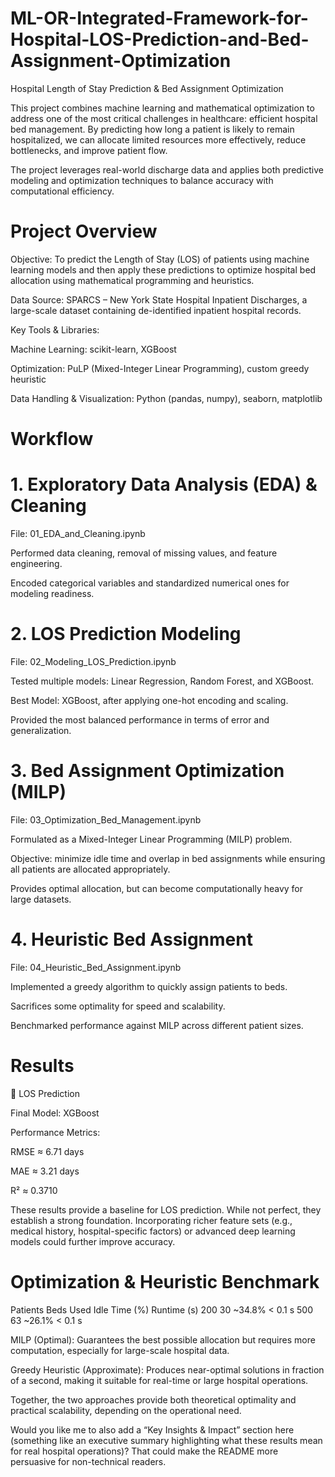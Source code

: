 # ML-OR-Integrated-Framework-for-Hospital-LOS-Prediction-and-Bed-Assignment-Optimization
Hospital Length of Stay Prediction & Bed Assignment Optimization

This project combines machine learning and mathematical optimization to address one of the most critical challenges in healthcare: efficient hospital bed management. By predicting how long a patient is likely to remain hospitalized, we can allocate limited resources more effectively, reduce bottlenecks, and improve patient flow.

The project leverages real-world discharge data and applies both predictive modeling and optimization techniques to balance accuracy with computational efficiency.

#  Project Overview

Objective:
To predict the Length of Stay (LOS) of patients using machine learning models and then apply these predictions to optimize hospital bed allocation using mathematical programming and heuristics.

Data Source:
SPARCS – New York State Hospital Inpatient Discharges, a large-scale dataset containing de-identified inpatient hospital records.

Key Tools & Libraries:

Machine Learning: scikit-learn, XGBoost

Optimization: PuLP (Mixed-Integer Linear Programming), custom greedy heuristic

Data Handling & Visualization: Python (pandas, numpy), seaborn, matplotlib

#  Workflow
# 1. Exploratory Data Analysis (EDA) & Cleaning

File: 01_EDA_and_Cleaning.ipynb

Performed data cleaning, removal of missing values, and feature engineering.

Encoded categorical variables and standardized numerical ones for modeling readiness.

# 2. LOS Prediction Modeling

File: 02_Modeling_LOS_Prediction.ipynb

Tested multiple models: Linear Regression, Random Forest, and XGBoost.

Best Model: XGBoost, after applying one-hot encoding and scaling.

Provided the most balanced performance in terms of error and generalization.

# 3. Bed Assignment Optimization (MILP)

File: 03_Optimization_Bed_Management.ipynb

Formulated as a Mixed-Integer Linear Programming (MILP) problem.

Objective: minimize idle time and overlap in bed assignments while ensuring all patients are allocated appropriately.

Provides optimal allocation, but can become computationally heavy for large datasets.

# 4. Heuristic Bed Assignment

File: 04_Heuristic_Bed_Assignment.ipynb

Implemented a greedy algorithm to quickly assign patients to beds.

Sacrifices some optimality for speed and scalability.

Benchmarked performance against MILP across different patient sizes.

# Results
🔹 LOS Prediction

Final Model: XGBoost

Performance Metrics:

RMSE ≈ 6.71 days

MAE ≈ 3.21 days

R² ≈ 0.3710

These results provide a baseline for LOS prediction. While not perfect, they establish a strong foundation. Incorporating richer feature sets (e.g., medical history, hospital-specific factors) or advanced deep learning models could further improve accuracy.

# Optimization & Heuristic Benchmark
Patients	Beds Used	Idle Time (%)	Runtime (s)
200	30	~34.8%	< 0.1 s
500	63	~26.1%	< 0.1 s

MILP (Optimal): Guarantees the best possible allocation but requires more computation, especially for large-scale hospital data.

Greedy Heuristic (Approximate): Produces near-optimal solutions in fraction of a second, making it suitable for real-time or large hospital operations.

 Together, the two approaches provide both theoretical optimality and practical scalability, depending on the operational need.

Would you like me to also add a “Key Insights & Impact” section here (something like an executive summary highlighting what these results mean for real hospital operations)? That could make the README more persuasive for non-technical readers.
